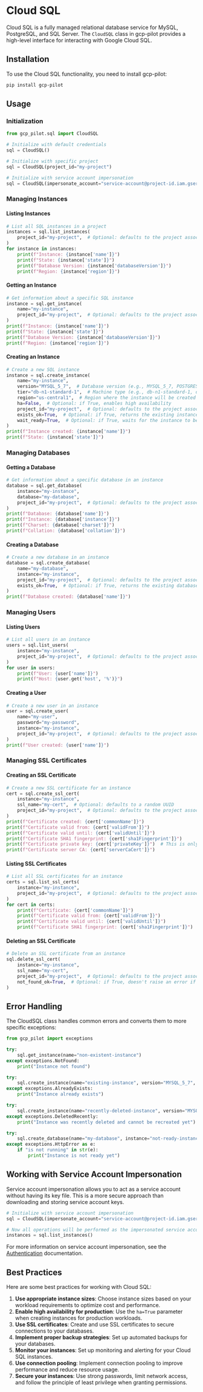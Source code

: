 # Cloud SQL

Cloud SQL is a fully managed relational database service for MySQL, PostgreSQL, and SQL Server. The `CloudSQL` class in gcp-pilot provides a high-level interface for interacting with Google Cloud SQL.

## Installation

To use the Cloud SQL functionality, you need to install gcp-pilot:

```bash
pip install gcp-pilot
```

## Usage

### Initialization

```python
from gcp_pilot.sql import CloudSQL

# Initialize with default credentials
sql = CloudSQL()

# Initialize with specific project
sql = CloudSQL(project_id="my-project")

# Initialize with service account impersonation
sql = CloudSQL(impersonate_account="service-account@project-id.iam.gserviceaccount.com")
```

### Managing Instances

#### Listing Instances

```python
# List all SQL instances in a project
instances = sql.list_instances(
    project_id="my-project",  # Optional: defaults to the project associated with credentials
)
for instance in instances:
    print(f"Instance: {instance['name']}")
    print(f"State: {instance['state']}")
    print(f"Database Version: {instance['databaseVersion']}")
    print(f"Region: {instance['region']}")
```

#### Getting an Instance

```python
# Get information about a specific SQL instance
instance = sql.get_instance(
    name="my-instance",
    project_id="my-project",  # Optional: defaults to the project associated with credentials
)
print(f"Instance: {instance['name']}")
print(f"State: {instance['state']}")
print(f"Database Version: {instance['databaseVersion']}")
print(f"Region: {instance['region']}")
```

#### Creating an Instance

```python
# Create a new SQL instance
instance = sql.create_instance(
    name="my-instance",
    version="MYSQL_5_7",  # Database version (e.g., MYSQL_5_7, POSTGRES_13, SQLSERVER_2019_STANDARD)
    tier="db-n1-standard-1",  # Machine type (e.g., db-n1-standard-1, db-custom-2-7680)
    region="us-central1",  # Region where the instance will be created
    ha=False,  # Optional: if True, enables high availability
    project_id="my-project",  # Optional: defaults to the project associated with credentials
    exists_ok=True,  # Optional: if True, returns the existing instance if it already exists
    wait_ready=True,  # Optional: if True, waits for the instance to be ready before returning
)
print(f"Instance created: {instance['name']}")
print(f"State: {instance['state']}")
```

### Managing Databases

#### Getting a Database

```python
# Get information about a specific database in an instance
database = sql.get_database(
    instance="my-instance",
    database="my-database",
    project_id="my-project",  # Optional: defaults to the project associated with credentials
)
print(f"Database: {database['name']}")
print(f"Instance: {database['instance']}")
print(f"Charset: {database['charset']}")
print(f"Collation: {database['collation']}")
```

#### Creating a Database

```python
# Create a new database in an instance
database = sql.create_database(
    name="my-database",
    instance="my-instance",
    project_id="my-project",  # Optional: defaults to the project associated with credentials
    exists_ok=True,  # Optional: if True, returns the existing database if it already exists
)
print(f"Database created: {database['name']}")
```

### Managing Users

#### Listing Users

```python
# List all users in an instance
users = sql.list_users(
    instance="my-instance",
    project_id="my-project",  # Optional: defaults to the project associated with credentials
)
for user in users:
    print(f"User: {user['name']}")
    print(f"Host: {user.get('host', '%')}")
```

#### Creating a User

```python
# Create a new user in an instance
user = sql.create_user(
    name="my-user",
    password="my-password",
    instance="my-instance",
    project_id="my-project",  # Optional: defaults to the project associated with credentials
)
print(f"User created: {user['name']}")
```

### Managing SSL Certificates

#### Creating an SSL Certificate

```python
# Create a new SSL certificate for an instance
cert = sql.create_ssl_cert(
    instance="my-instance",
    ssl_name="my-cert",  # Optional: defaults to a random UUID
    project_id="my-project",  # Optional: defaults to the project associated with credentials
)
print(f"Certificate created: {cert['commonName']}")
print(f"Certificate valid from: {cert['validFrom']}")
print(f"Certificate valid until: {cert['validUntil']}")
print(f"Certificate SHA1 fingerprint: {cert['sha1Fingerprint']}")
print(f"Certificate private key: {cert['privateKey']}")  # This is only returned once when the certificate is created
print(f"Certificate server CA: {cert['serverCaCert']}")
```

#### Listing SSL Certificates

```python
# List all SSL certificates for an instance
certs = sql.list_ssl_certs(
    instance="my-instance",
    project_id="my-project",  # Optional: defaults to the project associated with credentials
)
for cert in certs:
    print(f"Certificate: {cert['commonName']}")
    print(f"Certificate valid from: {cert['validFrom']}")
    print(f"Certificate valid until: {cert['validUntil']}")
    print(f"Certificate SHA1 fingerprint: {cert['sha1Fingerprint']}")
```

#### Deleting an SSL Certificate

```python
# Delete an SSL certificate from an instance
sql.delete_ssl_cert(
    instance="my-instance",
    ssl_name="my-cert",
    project_id="my-project",  # Optional: defaults to the project associated with credentials
    not_found_ok=True,  # Optional: if True, doesn't raise an error if the certificate doesn't exist
)
```

## Error Handling

The CloudSQL class handles common errors and converts them to more specific exceptions:

```python
from gcp_pilot import exceptions

try:
    sql.get_instance(name="non-existent-instance")
except exceptions.NotFound:
    print("Instance not found")

try:
    sql.create_instance(name="existing-instance", version="MYSQL_5_7", tier="db-n1-standard-1", region="us-central1", exists_ok=False)
except exceptions.AlreadyExists:
    print("Instance already exists")

try:
    sql.create_instance(name="recently-deleted-instance", version="MYSQL_5_7", tier="db-n1-standard-1", region="us-central1")
except exceptions.DeletedRecently:
    print("Instance was recently deleted and cannot be recreated yet")

try:
    sql.create_database(name="my-database", instance="not-ready-instance")
except exceptions.HttpError as e:
    if "is not running" in str(e):
        print("Instance is not ready yet")
```

## Working with Service Account Impersonation

Service account impersonation allows you to act as a service account without having its key file. This is a more secure approach than downloading and storing service account keys.

```python
# Initialize with service account impersonation
sql = CloudSQL(impersonate_account="service-account@project-id.iam.gserviceaccount.com")

# Now all operations will be performed as the impersonated service account
instances = sql.list_instances()
```

For more information on service account impersonation, see the [Authentication](../authentication.md) documentation.

## Best Practices

Here are some best practices for working with Cloud SQL:

1. **Use appropriate instance sizes**: Choose instance sizes based on your workload requirements to optimize cost and performance.
2. **Enable high availability for production**: Use the `ha=True` parameter when creating instances for production workloads.
3. **Use SSL certificates**: Create and use SSL certificates to secure connections to your databases.
4. **Implement proper backup strategies**: Set up automated backups for your databases.
5. **Monitor your instances**: Set up monitoring and alerting for your Cloud SQL instances.
6. **Use connection pooling**: Implement connection pooling to improve performance and reduce resource usage.
7. **Secure your instances**: Use strong passwords, limit network access, and follow the principle of least privilege when granting permissions.